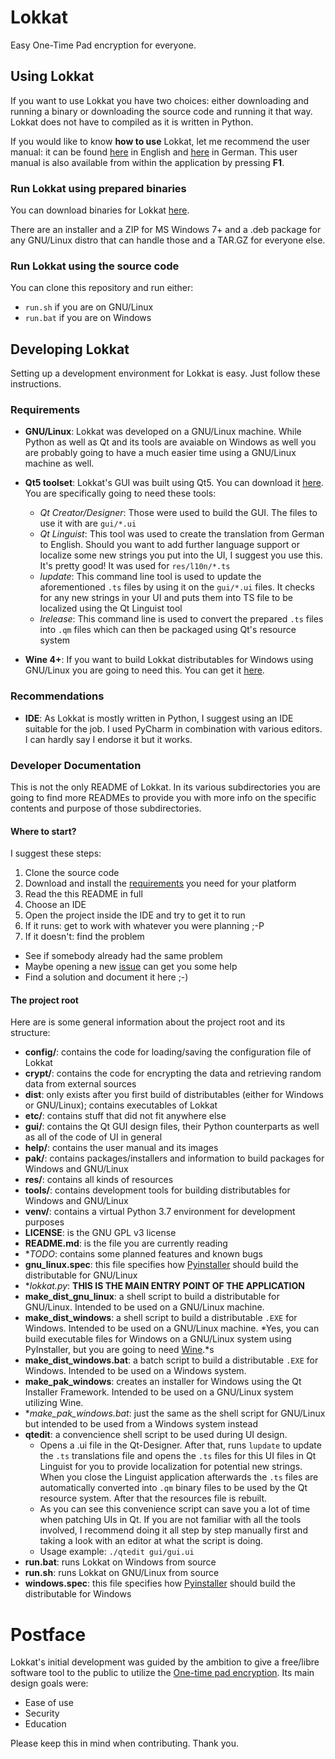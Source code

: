 # Lokkat
Easy One-Time Pad encryption for everyone.

## Using Lokkat
If you want to use Lokkat you have two choices: either downloading and running a binary or downloading the source code and running it that way. Lokkat does not have to compiled as it is written in Python.

If you would like to know **how to use** Lokkat, let me recommend the user manual: it can be found [here](http://htmlpreview.github.io/?https://github.com/redneptun/lokkat/blob/master/help/user_manual_en.html) in English and [here](http://htmlpreview.github.io/?https://github.com/redneptun/lokkat/blob/master/help/user_manual_de.html) in German. This user manual is also available from within the application by pressing **F1**.

### Run Lokkat using prepared binaries
You can download binaries for Lokkat [here](http://redneptun.net/lokkat/download_en.html).

There are an installer and a ZIP for MS Windows 7+ and a .deb package for any GNU/Linux distro that can handle those and a TAR.GZ for everyone else.

### Run Lokkat using the source code
You can clone this repository and run either:

- `run.sh` if you are on GNU/Linux
- `run.bat` if you are on Windows

## Developing Lokkat
Setting up a development environment for Lokkat is easy. Just follow these instructions.

### Requirements

- **GNU/Linux**: Lokkat was developed on a GNU/Linux machine. While Python as well as Qt and its tools are avaiable on Windows as well you are probably going to have a much easier time using a GNU/Linux machine as well.

- **Qt5 toolset**: Lokkat's GUI was built using Qt5. You can download it [here](https://doc.qt.io/qt-5/gettingstarted.html). You are specifically going to need these tools:
  - *Qt Creator/Designer*: Those were used to build the GUI. The files to use it with are `gui/*.ui`
  - *Qt Linguist*: This tool was used to create the translation from German to English. Should you want to add further language support or localize some new strings you put into the UI, I suggest you use this. It's pretty good! It was used for `res/l10n/*.ts`
  - *lupdate*: This command line tool is used to update the aforementioned `.ts` files by using it on the `gui/*.ui` files. It checks for any new strings in your UI and puts them into TS file to be localized using the Qt Linguist tool
  - *lrelease*: This command line is used to convert the prepared `.ts` files into `.qm` files which can then be packaged using Qt's resource system

- **Wine 4+**: If you want to build Lokkat distributables for Windows using GNU/Linux you are going to need this. You can get it [here](https://www.winehq.org/).

### Recommendations

- **IDE**: As Lokkat is mostly written in Python, I suggest using an IDE suitable for the job. I used PyCharm in combination with various editors. I can hardly say I endorse it but it works.

### Developer Documentation

This is not the only README of Lokkat. In its various subdirectories you are going to find more READMEs to provide you with more info on the specific contents and purpose of those subdirectories.

#### Where to start?

I suggest these steps:

1. Clone the source code
2. Download and install the [requirements](https://github.com/redneptun/lokkat#requirements) you need for your platform
3. Read the this README in full
4. Choose an IDE
5. Open the project inside the IDE and try to get it to run
6. If it runs: get to work with whatever you were planning ;-P
7. If it doesn't: find the problem
  - See if somebody already had the same problem
  - Maybe opening a new [issue](https://github.com/redneptun/lokkat/issues) can get you some help
  - Find a solution and document it here ;-)

#### The project root

Here are is some general information about the project root and its structure:

- **config/**: contains the code for loading/saving the configuration file of Lokkat
- **crypt/**: contains the code for encrypting the data and retrieving random data from external sources
- **dist**: only exists after you first build of distributables (either for Windows or GNU/Linux); contains executables of Lokkat
- **etc/**: contains stuff that did not fit anywhere else
- **gui/**: contains the Qt GUI design files, their Python counterparts as well as all of the code of UI in general
- **help/**: contains the user manual and its images
- **pak/**: contains packages/installers and information to build packages for Windows and GNU/Linux
- **res/**: contains all kinds of resources
- **tools/**: contains development tools for building distributables for Windows and GNU/Linux
- **venv/**: contains a virtual Python 3.7 environment for development purposes
- **LICENSE**: is the GNU GPL v3 license
- **README.md**: is the file you are currently reading
- **TODO*: contains some planned features and known bugs
- **gnu_linux.spec**: this file specifies how [Pyinstaller](https://www.pyinstaller.org/) should build the distributable for GNU/Linux
- **lokkat.py*: **THIS IS THE MAIN ENTRY POINT OF THE APPLICATION**
- **make_dist_gnu_linux**: a shell script to build a distributable for GNU/Linux. Intended to be used on a GNU/Linux machine.
- **make_dist_windows**: a shell script to build a distributable `.EXE` for Windows. Intended to be used on a GNU/Linux machine. *Yes, you can build executable files for Windows on a GNU/Linux system using PyInstaller, but you are going to need [Wine](https://www.winehq.org/).*s
- **make_dist_windows.bat**: a batch script to build a distributable `.EXE` for Windows. Intended to be used on a Windows system.
- **make_pak_windows**: creates an installer for Windows using the Qt Installer Framework. Intended to be used on a GNU/Linux system utilizing Wine.
- **make_pak_windows.bat*: just the same as the shell script for GNU/Linux but intended to be used from a Windows system instead
- **qtedit**: a convencience shell script to be used during UI design.
  - Opens a .ui file in the Qt-Designer. After that, runs `lupdate` to update the `.ts` translations file and opens the `.ts` files for this UI files in Qt Linguist for you to provide localization for potential new strings. When you close the Linguist application afterwards the `.ts` files are automatically converted into `.qm` binary files to be used by the Qt resource system. After that the resources file is rebuilt.
  - As you can see this convenience script can save you a lot of time when patching UIs in Qt. If you are not familiar with all the tools involved, I recommend doing it all step by step manually first and taking a look with an editor at what the script is doing.
  - Usage example: `./qtedit gui/gui.ui`
- **run.bat**: runs Lokkat on Windows from source
- **run.sh**: runs Lokkat on GNU/Linux from source
- **windows.spec**: this file specifies how [Pyinstaller](https://www.pyinstaller.org/) should build the distributable for Windows

# Postface

Lokkat's initial development was guided by the ambition to give a free/libre software tool to the public to utilize the [One-time pad encryption](https://en.wikipedia.org/wiki/One-time_pad). Its main design goals were:

- Ease of use
- Security
- Education

Please keep this in mind when contributing. Thank you.